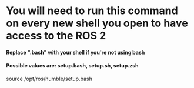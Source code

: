 # You will need to run this command on every new shell you open to have access to the ROS 2 

#### Replace ".bash" with your shell if you're not using bash
#### Possible values are: setup.bash, setup.sh, setup.zsh
source /opt/ros/humble/setup.bash


